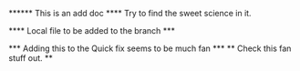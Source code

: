 ****** This is an add doc ****
Try to find the sweet science in it.

**** Local file to be added to the branch ***

*** Adding this to the Quick fix seems to be much fan ***
    ** Check this fan stuff out. **